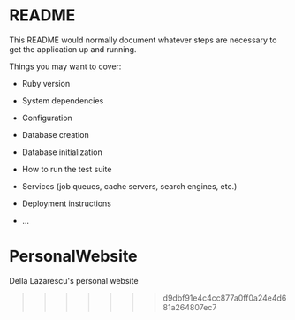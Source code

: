 # README

This README would normally document whatever steps are necessary to get the
application up and running.

Things you may want to cover:

* Ruby version

* System dependencies

* Configuration

* Database creation

* Database initialization

* How to run the test suite

* Services (job queues, cache servers, search engines, etc.)

* Deployment instructions

* ...
# PersonalWebsite
DelIa Lazarescu's personal website 
>>>>>>> d9dbf91e4c4cc877a0ff0a24e4d681a264807ec7
